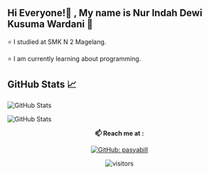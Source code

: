 ## Hi Everyone!👋 , My name is Nur Indah Dewi Kusuma Wardani 🌸
⭐ I studied at SMK N 2 Magelang.

⭐ I am currently learning about programming.



## GitHub Stats 📈
![GitHub Stats](https://github-readme-stats.vercel.app/api/top-langs/?username=indahdewi91&layout=compact&theme=radical)

![GitHub Stats](https://github-readme-stats.vercel.app/api?username=indahdewi91&show_icons=true&theme=radical)



<div align="center">
  
**📫 Reach me at :**<br>


[![GitHub: pasyabill](https://img.shields.io/github/followers/indahdewi?label=indahdewi91&style=social)](https://github.com/indahdewi91)

![visitors](https://visitor-badge.glitch.me/badge?page_id=indahdewi91.visitor-badge)

</div>  

